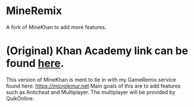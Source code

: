 # MineRemix
A fork of MineKhan to add more features.

(Original) Khan Academy link can be found [here](https://www.khanacademy.org/computer-programming/minecraft/5647155001376768).
==============================================================================================================================
This version of MineKhan is ment to tie in with my GameRemix service found here: https://microlemur.net
Main goals of this are to add features such as Anticheat and Multiplayer. The multiplayer will be provided by QuikOnline.
